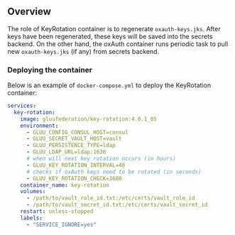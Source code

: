 ## Overview

The role of KeyRotation container is to regenerate `oxauth-keys.jks`. After keys have been regenerated, these keys will be saved into the secrets backend. On the other hand, the oxAuth container runs periodic task to pull new `oxauth-keys.jks` (if any) from secrets backend.

### Deploying the container

Below is an example of `docker-compose.yml` to deploy the KeyRotation container:

```yaml
services:
  key-rotation:
    image: gluufederation/key-rotation:4.0.1_05
    environment:
      - GLUU_CONFIG_CONSUL_HOST=consul
      - GLUU_SECRET_VAULT_HOST=vault
      - GLUU_PERSISTENCE_TYPE=ldap
      - GLUU_LDAP_URL=ldap:1636
      # when will next key rotation occurs (in hours)
      - GLUU_KEY_ROTATION_INTERVAL=48
      # checks if oxAuth keys need to be rotated (in seconds)
      - GLUU_KEY_ROTATION_CHECK=3600
    container_name: key-rotation
    volumes:
      - /path/to/vault_role_id.txt:/etc/certs/vault_role_id
      - /path/to/vault_secret_id.txt:/etc/certs/vault_secret_id
    restart: unless-stopped
    labels:
      - "SERVICE_IGNORE=yes"
```
